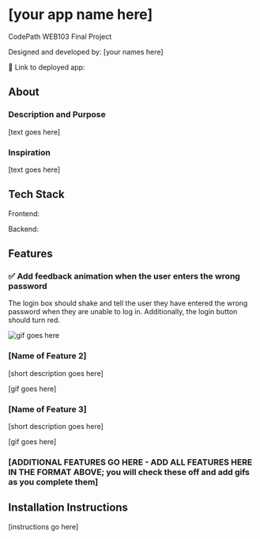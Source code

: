 # [your app name here]

CodePath WEB103 Final Project

Designed and developed by: [your names here]

🔗 Link to deployed app:

## About

### Description and Purpose

[text goes here]

### Inspiration

[text goes here]

## Tech Stack

Frontend:

Backend:

## Features

### ✅ Add feedback animation when the user enters the wrong password

The login box should shake and tell the user they have entered the wrong password when they are unable to log in. Additionally, the login button should turn red.

![gif goes here](https://i.pinimg.com/originals/7f/2d/c4/7f2dc4bac6cae40c4db5aaf35294c7f4.gif)

### [Name of Feature 2]

[short description goes here]

[gif goes here]

### [Name of Feature 3]

[short description goes here]

[gif goes here]

### [ADDITIONAL FEATURES GO HERE - ADD ALL FEATURES HERE IN THE FORMAT ABOVE; you will check these off and add gifs as you complete them]

## Installation Instructions

[instructions go here]
